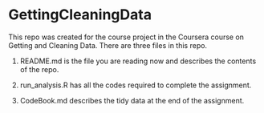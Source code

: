 # GettingCleaningData
This repo was created for the course project in the Coursera course on Getting and Cleaning Data. 
There are three files in this repo. 

1. README.md is the file you are reading now and describes the contents of the repo.

2. run_analysis.R has all the codes required to complete the assignment.  

3. CodeBook.md describes the tidy data at the end of the assignment. 
